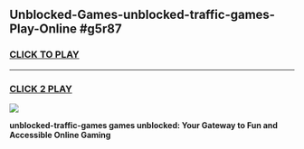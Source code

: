 
## Unblocked-Games-unblocked-traffic-games-Play-Online #g5r87
<h3>
<a href="https://news.freeplayer.one?title=unblocked-traffic-games&ref=3">CLICK TO PLAY</a></h3>
<hr>

<h3>
<a href="https://news.freeplayer.one?title=unblocked-traffic-games&ref=3">CLICK 2 PLAY</a>
  
</h3>

<a href="https://news.freeplayer.one?title=unblocked-traffic-games&ref=3"><img src="https://clearcache.store/games.png"></a>


**unblocked-traffic-games games unblocked: Your Gateway to Fun and Accessible Online Gaming**

